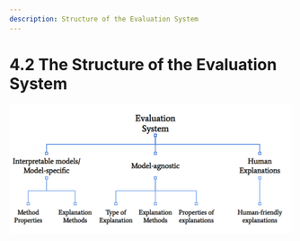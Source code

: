 ```yaml
---
description: Structure of the Evaluation System
---
```


# 4.2 The Structure of the Evaluation System

![Sructure of the Evaluation System](../../.gitbook/assets/image%20%285%29.png)



